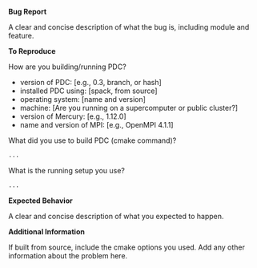 **Bug Report**

A clear and concise description of what the bug is, including module and feature.

**To Reproduce**

How are you building/running PDC?

- version of PDC: [e.g., 0.3, branch, or hash]
- installed PDC using: [spack, from source]
- operating system: [name and version]
- machine: [Are you running on a supercomputer or public cluster?]
- version of Mercury: [e.g., 1.12.0]
- name and version of MPI: [e.g., OpenMPI 4.1.1]

What did you use to build PDC (cmake command)?

```bash
...
```

What is the running setup you use?

```bash
...
```

**Expected Behavior**

A clear and concise description of what you expected to happen.

**Additional Information**

If built from source, include the cmake options you used.
Add any other information about the problem here.
